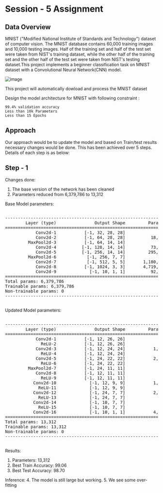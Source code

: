 # Session - 5 Assignment

## Data Overview


MNIST ("Modified National Institute of Standards and Technology") dataset of computer vision. The MNIST database contains 60,000 training images and 10,000 testing images. Half of the training set and half of the test set were taken from NIST's training dataset, while the other half of the training set and the other half of the test set were taken from NIST's testing dataset.This project implements a beginner classification task on MNIST dataset with a Convolutional Neural Network(CNN) model.

![image](https://user-images.githubusercontent.com/70502759/137764343-c1134fa1-94d2-40b0-bf21-dcd78b3ed4e1.png)
  
  This project will automatically dowload and process the MNIST dataset
  
  Design the model architecture for MNIST with following constraint :
    
    99.4% validation accuracy
    Less than 10k Parameters
    Less than 15 Epochs
    
## Approach

Our approach would be to update the model and based on Train/test results necessary changes would be done. This has been achieved over 5 steps. Details of each step is as below:

## Step - 1

Changes done: 
1.	The base version of the network has been cleaned
2.	Parameters reduced from 6,379,786 to 13,312

Base Model parameters:
<pre>

----------------------------------------------------------------
        Layer (type)               Output Shape         Param #
================================================================
            Conv2d-1           [-1, 32, 28, 28]             320
            Conv2d-2           [-1, 64, 28, 28]          18,496
         MaxPool2d-3           [-1, 64, 14, 14]               0
            Conv2d-4          [-1, 128, 14, 14]          73,856
            Conv2d-5          [-1, 256, 14, 14]         295,168
         MaxPool2d-6            [-1, 256, 7, 7]               0
            Conv2d-7            [-1, 512, 5, 5]       1,180,160
            Conv2d-8           [-1, 1024, 3, 3]       4,719,616
            Conv2d-9             [-1, 10, 1, 1]          92,170
================================================================
Total params: 6,379,786
Trainable params: 6,379,786
Non-trainable params: 0
----------------------------------------------------------------

</pre>

Updated Model parameters:
<pre>

----------------------------------------------------------------
        Layer (type)               Output Shape         Param #
================================================================
            Conv2d-1           [-1, 12, 26, 26]             108
              ReLU-2           [-1, 12, 26, 26]               0
            Conv2d-3           [-1, 12, 24, 24]           1,296
              ReLU-4           [-1, 12, 24, 24]               0
            Conv2d-5           [-1, 24, 22, 22]           2,592
              ReLU-6           [-1, 24, 22, 22]               0
         MaxPool2d-7           [-1, 24, 11, 11]               0
            Conv2d-8           [-1, 12, 11, 11]             288
              ReLU-9           [-1, 12, 11, 11]               0
           Conv2d-10             [-1, 12, 9, 9]           1,296
             ReLU-11             [-1, 12, 9, 9]               0
           Conv2d-12             [-1, 24, 7, 7]           2,592
             ReLU-13             [-1, 24, 7, 7]               0
           Conv2d-14             [-1, 10, 7, 7]             240
             ReLU-15             [-1, 10, 7, 7]               0
           Conv2d-16             [-1, 10, 1, 1]           4,900
================================================================
Total params: 13,312
Trainable params: 13,312
Non-trainable params: 0
----------------------------------------------------------------

</pre>

Results:
1.	Parameters: 13,312
2.	Best Train Accuracy: 99.06
3.	Best Test Accuracy: 98.70

Inference:
4.	The model is still large but working. 
5.	We see some over-fitting
